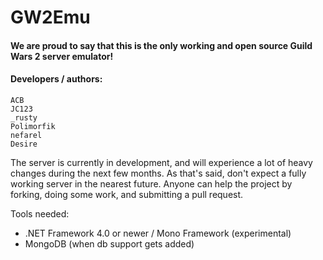GW2Emu
======

<h4>We are proud to say that this is the only working and open source Guild Wars 2 server emulator!</h4>

#### Developers / authors:
    ACB
    JC123
    _rusty
    Polimorfik
    nefarel
    Desire

The server is currently in development, and will experience a lot of heavy changes during the next few months.
As that's said, don't expect a fully working server in the nearest future.
Anyone can help the project by forking, doing some work, and submitting a pull request.

Tools needed:
- .NET Framework 4.0 or newer / Mono Framework (experimental)
- MongoDB (when db support gets added)
